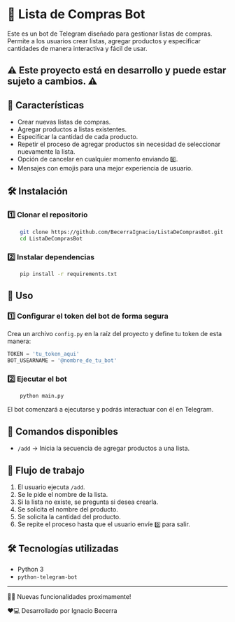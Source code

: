 # 🛒 Lista de Compras Bot

Este es un bot de Telegram diseñado para gestionar listas de compras. Permite a los usuarios crear listas, agregar productos y especificar cantidades de manera interactiva y fácil de usar.
## ⚠️ Este proyecto está en desarrollo y puede estar sujeto a cambios. ⚠️

## 🚀 Características

- Crear nuevas listas de compras.
- Agregar productos a listas existentes.
- Especificar la cantidad de cada producto.
- Repetir el proceso de agregar productos sin necesidad de seleccionar nuevamente la lista.
- Opción de cancelar en cualquier momento enviando `0️⃣`.
- Mensajes con emojis para una mejor experiencia de usuario.

## 🛠 Instalación

### 1️⃣ Clonar el repositorio

```sh
    git clone https://github.com/BecerraIgnacio/ListaDeComprasBot.git
    cd ListaDeComprasBot
```

### 2️⃣ Instalar dependencias

```sh
    pip install -r requirements.txt
```

## 🚀 Uso

### 1️⃣ Configurar el token del bot de forma segura

Crea un archivo `config.py` en la raíz del proyecto y define tu token de esta manera:

```python
TOKEN = 'tu_token_aqui'
BOT_USEARNAME = '@nombre_de_tu_bot'
```


### 2️⃣ Ejecutar el bot
```sh
    python main.py
```


El bot comenzará a ejecutarse y podrás interactuar con él en Telegram.

## 📌 Comandos disponibles

- `/add` → Inicia la secuencia de agregar productos a una lista.

## 📜 Flujo de trabajo

1. El usuario ejecuta `/add`.
2. Se le pide el nombre de la lista.
3. Si la lista no existe, se pregunta si desea crearla.
4. Se solicita el nombre del producto.
5. Se solicita la cantidad del producto.
6. Se repite el proceso hasta que el usuario envíe `0️⃣` para salir.

## 🛠 Tecnologías utilizadas

- Python 3
- `python-telegram-bot`

---

👷‍♂️ Nuevas funcionalidades proximamente!

❤️💻 Desarrollado por Ignacio Becerra 


